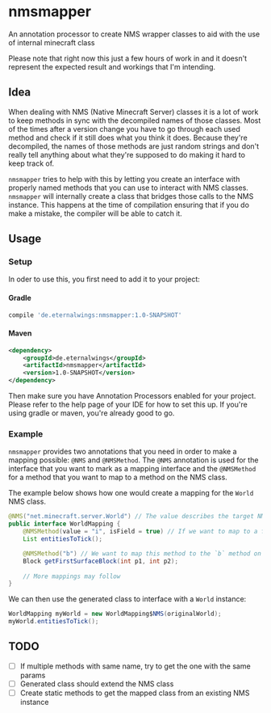 # nmsmapper
An annotation processor to create NMS wrapper classes to aid with the use of internal minecraft class

Please note that right now this just a few hours of work in and it doesn't represent the expected result and workings that I'm intending.

## Idea

When dealing with NMS (Native Minecraft Server) classes it is a lot of work to keep methods in sync with the decompiled names of those classes.
Most of the times after a version change you have to go through each used method and check if it still does what you think it does. Because they're decompiled, the names of those methods are just random strings and don't really tell anything about what they're supposed to do making it hard to keep track of.

`nmsmapper` tries to help with this by letting you create an interface with properly named methods that you can use to interact with NMS classes. `nmsmapper` will internally create a class that bridges those calls to the NMS instance. This happens at the time of compilation ensuring that if you do make a mistake, the compiler will be able to catch it.

## Usage

### Setup
In oder to use this, you first need to add it to your project:

#### Gradle

```Groovy
compile 'de.eternalwings:nmsmapper:1.0-SNAPSHOT'
```

#### Maven

```XML
<dependency>
	<groupId>de.eternalwings</groupId>
	<artifactId>nmsmapper</artifactId>
	<version>1.0-SNAPSHOT</version>
</dependency>
```
 
Then make sure you have Annotation Processors enabled for your project. Please refer to the help page of your IDE for how to set this up. If you're using gradle or maven, you're already good to go.

### Example

`nmsmapper` provides two annotations that you need in order to make a mapping possible: `@NMS` and `@NMSMethod`.
The `@NMS` annotation is used for the interface that you want to mark as a mapping interface and the `@NMSMethod` for a method that you want to map to a method on the NMS class. 

The example below shows how one would create a mapping for the `World` NMS class.
```Java
@NMS("net.minecraft.server.World") // The value describes the target NMS class name
public interface WorldMapping {
	@NMSMethod(value = "i", isField = true) // If we want to map to a field, we can do that too
	List entitiesToTick();

	@NMSMethod("b") // We want to map this method to the `b` method on World
	Block getFirstSurfaceBlock(int p1, int p2);
	
	// More mappings may follow
}
```

We can then use the generated class to interface with a `World` instance:
```Java
WorldMapping myWorld = new WorldMapping$NMS(originalWorld);
myWorld.entitiesToTick();
```

## TODO

- [ ] If multiple methods with same name, try to get the one with the same params
- [ ] Generated class should extend the NMS class
- [ ] Create static methods to get the mapped class from an existing NMS instance